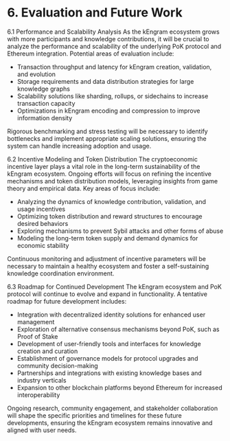 # 6. Evaluation and Future Work

6.1 Performance and Scalability Analysis
As the kEngram ecosystem grows with more participants and knowledge contributions, it will be crucial to analyze the performance and scalability of the underlying PoK protocol and Ethereum integration. Potential areas of evaluation include:

- Transaction throughput and latency for kEngram creation, validation, and evolution
- Storage requirements and data distribution strategies for large knowledge graphs
- Scalability solutions like sharding, rollups, or sidechains to increase transaction capacity
- Optimizations in kEngram encoding and compression to improve information density

Rigorous benchmarking and stress testing will be necessary to identify bottlenecks and implement appropriate scaling solutions, ensuring the system can handle increasing adoption and usage.

6.2 Incentive Modeling and Token Distribution
The cryptoeconomic incentive layer plays a vital role in the long-term sustainability of the kEngram ecosystem. Ongoing efforts will focus on refining the incentive mechanisms and token distribution models, leveraging insights from game theory and empirical data. Key areas of focus include:

- Analyzing the dynamics of knowledge contribution, validation, and usage incentives
- Optimizing token distribution and reward structures to encourage desired behaviors
- Exploring mechanisms to prevent Sybil attacks and other forms of abuse
- Modeling the long-term token supply and demand dynamics for economic stability

Continuous monitoring and adjustment of incentive parameters will be necessary to maintain a healthy ecosystem and foster a self-sustaining knowledge coordination environment.

6.3 Roadmap for Continued Development
The kEngram ecosystem and PoK protocol will continue to evolve and expand in functionality. A tentative roadmap for future development includes:

- Integration with decentralized identity solutions for enhanced user management
- Exploration of alternative consensus mechanisms beyond PoK, such as Proof of Stake
- Development of user-friendly tools and interfaces for knowledge creation and curation
- Establishment of governance models for protocol upgrades and community decision-making
- Partnerships and integrations with existing knowledge bases and industry verticals
- Expansion to other blockchain platforms beyond Ethereum for increased interoperability

Ongoing research, community engagement, and stakeholder collaboration will shape the specific priorities and timelines for these future developments, ensuring the kEngram ecosystem remains innovative and aligned with user needs.
